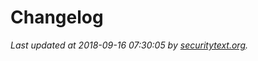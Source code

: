 # Changelog

_Last updated at 2018-09-16 07:30:05 by [securitytext.org](https://securitytext.org)._
